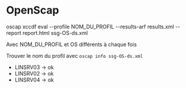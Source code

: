 # OpenScap

oscap xccdf eval --profile NOM_DU_PROFIL --results-arf results.xml --report report.html ssg-OS-ds.xml

Avec NOM_DU_PROFIL et OS différents à chaque fois

Trouver le nom du profil avec `oscap info ssg-OS-ds.xml`


* LINSRV03 -> ok
* LINSRV02 -> ok
* LINSRV04 -> ok
